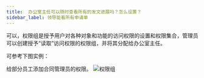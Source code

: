```yaml
---
title:  办公室主任可以随时查看所有的发文进展吗？怎么设置？
sidebar_label: 领导能看所有申请单
--- 
```


 可以，权限组是授予用户对各种对象和功能的访问权限的设置和权限集合，管理员可以创建授予“读取”访问权限的权限组，并将其分配给办公室主任。

 可参考下图实例：

 给部分员工添加合同管理员的权限。
 ![权限组](/assets/workflow/permission.png)